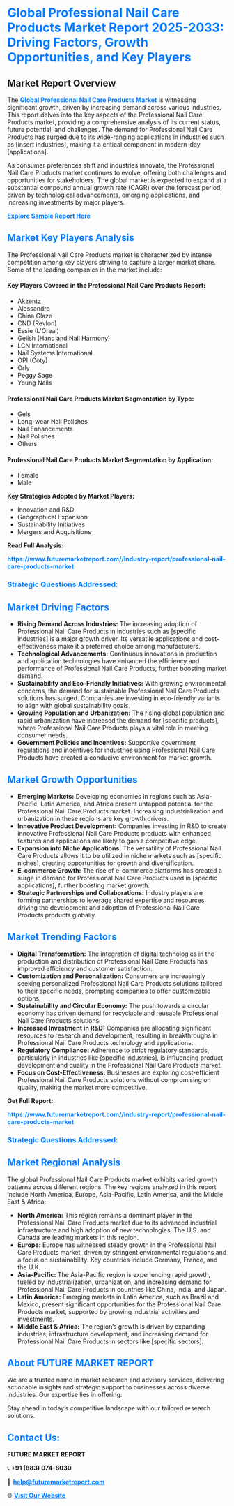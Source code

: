 <h1 style="color: #007BFF;">Global Professional Nail Care Products Market Report 2025-2033: Driving Factors, Growth Opportunities, and Key Players</h1>

<section id="overview">
<h2>Market Report Overview</h2>
<p>The <a href="https://www.futuremarketreport.com//industry-report/professional-nail-care-products-market" style="color: #007BFF; text-decoration: none;"><strong>Global Professional Nail Care Products Market</strong></a> is witnessing significant growth, driven by increasing demand across various industries. This report delves into the key aspects of the Professional Nail Care Products market, providing a comprehensive analysis of its current status, future potential, and challenges. The demand for Professional Nail Care Products has surged due to its wide-ranging applications in industries such as [insert industries], making it a critical component in modern-day [applications].</p>
<p>As consumer preferences shift and industries innovate, the Professional Nail Care Products market continues to evolve, offering both challenges and opportunities for stakeholders. The global market is expected to expand at a substantial compound annual growth rate (CAGR) over the forecast period, driven by technological advancements, emerging applications, and increasing investments by major players.</p>
</section>

<section id="overview">
<p><a href="https://www.futuremarketreport.com//request-sample/reportId=53689" style="color: #007BFF; text-decoration: none;"><strong>Explore Sample Report Here</strong></a></p>
</section>

<section id="key-players">
<h2 style="color: #007BFF;">Market Key Players Analysis</h2>
<p>The Professional Nail Care Products market is characterized by intense competition among key players striving to capture a larger market share. Some of the leading companies in the market include:</p>
<h4>Key Players Covered in the Professional Nail Care Products Report:</h4>
<ul><li>Akzentz</li><li>Alessandro</li><li>China Glaze</li><li>CND (Revlon)</li><li>Essie (L&#039;Oreal)</li><li>Gelish (Hand and Nail Harmony)</li><li>LCN International</li><li>Nail Systems International</li><li>OPI (Coty)</li><li>Orly</li><li>Peggy Sage</li><li>Young Nails</li></ul>
<h4>Professional Nail Care Products Market Segmentation by Type:</h4>
<ul><li>Gels</li><li>Long-wear Nail Polishes</li><li>Nail Enhancements</li><li>Nail Polishes</li><li>Others</li></ul>

<h4>Professional Nail Care Products Market Segmentation by Application:</h4>
<ul><li>Female</li><li>Male</li></ul>
<p><strong>Key Strategies Adopted by Market Players:</strong></p>
<ul>
<li>Innovation and R&D</li>
<li>Geographical Expansion</li>
<li>Sustainability Initiatives</li>
<li>Mergers and Acquisitions</li>
</ul>
</section>

<section>
<p><strong>Read Full Analysis: </strong></p><a href="https://www.futuremarketreport.com//industry-report/professional-nail-care-products-market" style="color: #007BFF; text-decoration: none;"><strong>https://www.futuremarketreport.com//industry-report/professional-nail-care-products-market</strong></a>
<h3 style="color: #007BFF;">Strategic Questions Addressed:</h3>
</section>

<section id="driving-factors">
<h2 style="color: #007BFF;">Market Driving Factors</h2>
<ul>
<li><strong>Rising Demand Across Industries:</strong> The increasing adoption of Professional Nail Care Products in industries such as [specific industries] is a major growth driver. Its versatile applications and cost-effectiveness make it a preferred choice among manufacturers.</li>
<li><strong>Technological Advancements:</strong> Continuous innovations in production and application technologies have enhanced the efficiency and performance of Professional Nail Care Products, further boosting market demand.</li>
<li><strong>Sustainability and Eco-Friendly Initiatives:</strong> With growing environmental concerns, the demand for sustainable Professional Nail Care Products solutions has surged. Companies are investing in eco-friendly variants to align with global sustainability goals.</li>
<li><strong>Growing Population and Urbanization:</strong> The rising global population and rapid urbanization have increased the demand for [specific products], where Professional Nail Care Products plays a vital role in meeting consumer needs.</li>
<li><strong>Government Policies and Incentives:</strong> Supportive government regulations and incentives for industries using Professional Nail Care Products have created a conducive environment for market growth.</li>
</ul>
</section>

<section id="growth-opportunities">
<h2 style="color: #007BFF;">Market Growth Opportunities</h2>
<ul>
<li><strong>Emerging Markets:</strong> Developing economies in regions such as Asia-Pacific, Latin America, and Africa present untapped potential for the Professional Nail Care Products market. Increasing industrialization and urbanization in these regions are key growth drivers.</li>
<li><strong>Innovative Product Development:</strong> Companies investing in R&D to create innovative Professional Nail Care Products products with enhanced features and applications are likely to gain a competitive edge.</li>
<li><strong>Expansion into Niche Applications:</strong> The versatility of Professional Nail Care Products allows it to be utilized in niche markets such as [specific niches], creating opportunities for growth and diversification.</li>
<li><strong>E-commerce Growth:</strong> The rise of e-commerce platforms has created a surge in demand for Professional Nail Care Products used in [specific applications], further boosting market growth.</li>
<li><strong>Strategic Partnerships and Collaborations:</strong> Industry players are forming partnerships to leverage shared expertise and resources, driving the development and adoption of Professional Nail Care Products products globally.</li>
</ul>
</section>

<section id="trending-factors">
<h2 style="color: #007BFF;">Market Trending Factors</h2>
<ul>
<li><strong>Digital Transformation:</strong> The integration of digital technologies in the production and distribution of Professional Nail Care Products has improved efficiency and customer satisfaction.</li>
<li><strong>Customization and Personalization:</strong> Consumers are increasingly seeking personalized Professional Nail Care Products solutions tailored to their specific needs, prompting companies to offer customizable options.</li>
<li><strong>Sustainability and Circular Economy:</strong> The push towards a circular economy has driven demand for recyclable and reusable Professional Nail Care Products solutions.</li>
<li><strong>Increased Investment in R&D:</strong> Companies are allocating significant resources to research and development, resulting in breakthroughs in Professional Nail Care Products technology and applications.</li>
<li><strong>Regulatory Compliance:</strong> Adherence to strict regulatory standards, particularly in industries like [specific industries], is influencing product development and quality in the Professional Nail Care Products market.</li>
<li><strong>Focus on Cost-Effectiveness:</strong> Businesses are exploring cost-efficient Professional Nail Care Products solutions without compromising on quality, making the market more competitive.</li>
</ul>
</section>

<section>
<p><strong>Get Full Report: </strong></p><a href="https://www.futuremarketreport.com//industry-report/professional-nail-care-products-market" style="color: #007BFF; text-decoration: none;"><strong>https://www.futuremarketreport.com//industry-report/professional-nail-care-products-market</strong></a>
<h3 style="color: #007BFF;">Strategic Questions Addressed:</h3>
</section>


<section id="regional-analysis">
<h2 style="color: #007BFF;">Market Regional Analysis</h2>
<p>The global Professional Nail Care Products market exhibits varied growth patterns across different regions. The key regions analyzed in this report include North America, Europe, Asia-Pacific, Latin America, and the Middle East & Africa:</p>
<ul>
<li><strong>North America:</strong> This region remains a dominant player in the Professional Nail Care Products market due to its advanced industrial infrastructure and high adoption of new technologies. The U.S. and Canada are leading markets in this region.</li>
<li><strong>Europe:</strong> Europe has witnessed steady growth in the Professional Nail Care Products market, driven by stringent environmental regulations and a focus on sustainability. Key countries include Germany, France, and the U.K.</li>
<li><strong>Asia-Pacific:</strong> The Asia-Pacific region is experiencing rapid growth, fueled by industrialization, urbanization, and increasing demand for Professional Nail Care Products in countries like China, India, and Japan.</li>
<li><strong>Latin America:</strong> Emerging markets in Latin America, such as Brazil and Mexico, present significant opportunities for the Professional Nail Care Products market, supported by growing industrial activities and investments.</li>
<li><strong>Middle East & Africa:</strong> The region’s growth is driven by expanding industries, infrastructure development, and increasing demand for Professional Nail Care Products in sectors like [specific sectors].</li>
</ul>
</section>

<footer>
<h2 style="color: #007BFF;">About FUTURE MARKET REPORT</h2>
<p>We are a trusted name in market research and advisory services, delivering actionable insights and strategic support to businesses across diverse industries. Our expertise lies in offering:</p>

<p>Stay ahead in today’s competitive landscape with our tailored research solutions.</p>

<h2 style="color: #007BFF;">Contact Us:</h2>
<p><strong>FUTURE MARKET REPORT</strong></p>
<p>📞 <strong>+91 (883) 074-8030</strong></p>
<p>📧 <strong><a href="mailto:help@futuremarketreport.com" style="color: #007BFF;">help@futuremarketreport.com</a></strong></p>
<p>🌐 <strong><a href="https://www.futuremarketreport.com/" style="color: #007BFF;">Visit Our Website</a></strong></p>
</footer>